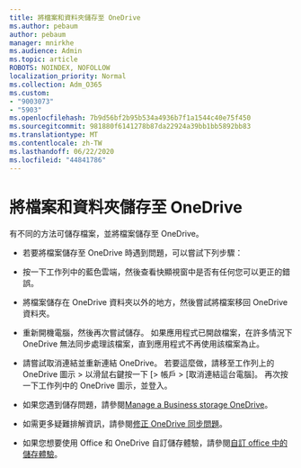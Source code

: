 ```yaml
---
title: 將檔案和資料夾儲存至 OneDrive
ms.author: pebaum
author: pebaum
manager: mnirkhe
ms.audience: Admin
ms.topic: article
ROBOTS: NOINDEX, NOFOLLOW
localization_priority: Normal
ms.collection: Adm_O365
ms.custom:
- "9003073"
- "5903"
ms.openlocfilehash: 7b9d56bf2b95b534a4936b7f1a1544c40e75f450
ms.sourcegitcommit: 981880f6141278b87da22924a39bb1bb5892bb83
ms.translationtype: MT
ms.contentlocale: zh-TW
ms.lasthandoff: 06/22/2020
ms.locfileid: "44841786"
---
```

# <a name="saving-files-and-folders-to-onedrive"></a>將檔案和資料夾儲存至 OneDrive

有不同的方法可儲存檔案，並將檔案儲存至 OneDrive。

- 若要將檔案儲存至 OneDrive 時遇到問題，可以嘗試下列步驟：

- 按一下工作列中的藍色雲端，然後查看快顯視窗中是否有任何您可以更正的錯誤。
- 將檔案儲存在 OneDrive 資料夾以外的地方，然後嘗試將檔案移回 OneDrive 資料夾。
- 重新開機電腦，然後再次嘗試儲存。 如果應用程式已開啟檔案，在許多情況下 OneDrive 無法同步處理該檔案，直到應用程式不再使用該檔案為止。
- 請嘗試取消連結並重新連結 OneDrive。 若要這麼做，請移至工作列上的 OneDrive 圖示 > 以滑鼠右鍵按一下 [> 帳戶 > [取消連結這台電腦]。 再次按一下工作列中的 OneDrive 圖示，並登入。
- 如果您遇到儲存問題，請參閱[Manage a Business storage OneDrive](https://support.microsoft.com/office/31519161-059c-4764-b6f8-f5cd29f7fe68)。
- 如需更多疑難排解資訊，請參閱[修正 OneDrive 同步問題](https://docs.microsoft.com/alchemyinsights/fix-onedrive-sync-issues)。  
- 如果您想要使用 Office 和 OneDrive 自訂儲存體驗，請參閱[自訂 office 中的儲存體驗](https://support.microsoft.com/office/786200a7-f5f2-4d26-a3ae-b78c60dd5d3b)。
